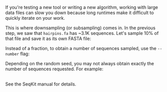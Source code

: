 <script>
import { Icon } from "sveltestrap";
import Link from "$components/Link.svelte";
import Alert from "$components/Alert.svelte";
import Execute from "$components/Execute.svelte";
</script>

If you're testing a new tool or writing a new algorithm, working with large data files can slow you down because long runtimes make it difficult to quickly iterate on your work.

This is where downsampling (or subsampling) comes in. In the previous step, we saw that `hairpins.fa` has ~3.1K sequences. Let's sample 10% of that file and save it as its own FASTA file:

<Execute command="seqkit sample --proportion 0.1 hairpins.fa > sampled.fa" />

Instead of a fraction, to obtain a number of sequences sampled, use the `--number` flag:

<Execute command="seqkit sample --number 10 hairpins.fa > sampled.fa" />

<Alert color="warning">
    <Icon name="lightbulb-fill" /> Depending on the random seed, you may not always obtain exactly the number of sequences requested. For example:<br /><br />

<Execute command="seqkit sample --number 10 --rand-seed 123 hairpins.fa > sampled.fa" />

See the <Link href="https://bioinf.shenwei.me/seqkit/note/#effect-of-random-seed-on-results-of-seqkit-sample">SeqKit manual</Link> for details.

</Alert>
